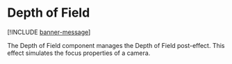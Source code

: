 # Depth of Field

[!INCLUDE [banner-message](banner-message.md)]

The Depth of Field component manages the Depth of Field post-effect. This effect simulates the focus properties of a camera.